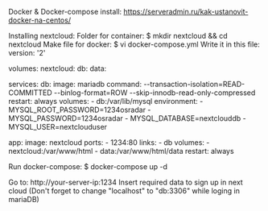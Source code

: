 Docker & Docker-compose install:
https://serveradmin.ru/kak-ustanovit-docker-na-centos/

Installing nextcloud: 
Folder for container:
	$ mkdir nextcloud && cd nextcloud
Make file for docker:
	$ vi docker-compose.yml
Write it in this file:
version: '2'

volumes:
  nextcloud:
  db:
  data:

services:
  db:
    image: mariadb
    command: --transaction-isolation=READ-COMMITTED --binlog-format=ROW --skip-innodb-read-only-compressed
    restart: always
    volumes:
      - db:/var/lib/mysql
    environment:
      - MYSQL_ROOT_PASSWORD=1234osradar
      - MYSQL_PASSWORD=1234osradar
      - MYSQL_DATABASE=nextclouddb
      - MYSQL_USER=nextclouduser

  app:
    image: nextcloud
    ports:
      - 1234:80
    links:
      - db
    volumes:
      - nextcloud:/var/www/html
      - data:/var/www/html/data
    restart: always

Run docker-compose:
  $ docker-compose up -d

Go to:
http://your-server-ip:1234
Insert required data to sign up in next cloud (Don't forget to change "localhost" to "db:3306" while loging in mariaDB)

